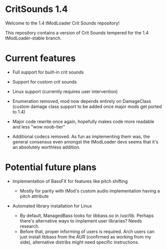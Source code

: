 # CritSounds 1.4
Welcome to the 1.4 tModLoader Crit Sounds repository!

This repository contains a version of Crit Sounds tempered for the 1.4 tModLoader-stable branch.

# Current features

- Full support for built-in crit sounds

- Support for custom crit sounds

- Linux support (currently requires user intervention)

- Enumeration removed, mod now depends entirely on DamageClass (custom damage class support to be added once major mods get ported to 1.4)

- Major code rewrite once again, hopefully makes code more readable and less "wow noob-tier"

- Additional codecs removed. As fun as implementing them was, the general consensus even amongst the tModLoader devs seems that it's an absolutely worthless addition.

# Potential future plans

- Implementation of BassFX for features like pitch shifting
	- Mostly for parity with tMod's custom audio implementation having a pitch attribute
	
- Automated library installation for Linux
	- By default, ManagedBass looks for libbass.so in /usr/lib. Perhaps there's alternative ways to implement user libraries? Needs research.
	- Before that, proper informing of users is required. Arch users can just install libbass from the AUR (confirmed as working from my side), alternative distribs might need specific instructions.
